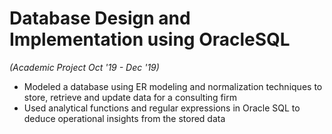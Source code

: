 # Database Design and Implementation using OracleSQL 

*(Academic Project Oct '19 - Dec '19)*
- Modeled a database using ER modeling and normalization techniques to store, retrieve and update data for a consulting firm
- Used analytical functions and regular expressions in Oracle SQL to deduce operational insights from the stored data
